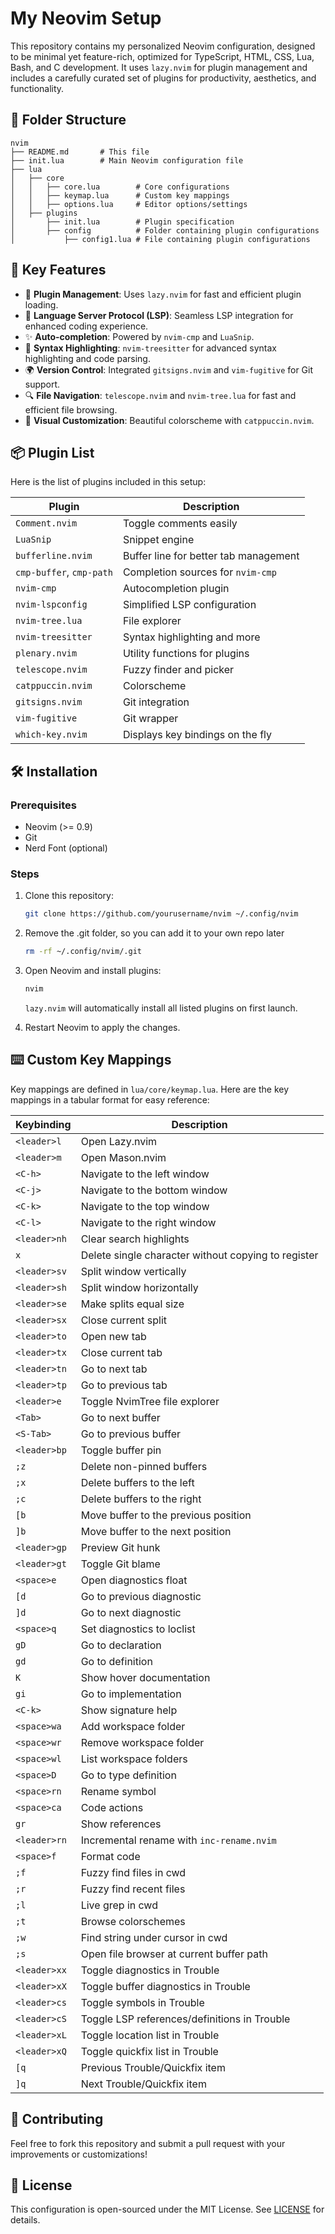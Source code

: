 # My Neovim Setup

This repository contains my personalized Neovim configuration, designed to be minimal yet feature-rich, optimized for TypeScript, HTML, CSS, Lua, Bash, and C development. It uses `lazy.nvim` for plugin management and includes a carefully curated set of plugins for productivity, aesthetics, and functionality.

## 📂 Folder Structure

```plaintext
nvim
├── README.md       # This file
├── init.lua        # Main Neovim configuration file
├── lua
│   ├── core
│   │   ├── core.lua        # Core configurations
│   │   ├── keymap.lua      # Custom key mappings
│   │   ├── options.lua     # Editor options/settings
│   ├── plugins
│       ├── init.lua        # Plugin specification
│       ├── config          # Folder containing plugin configurations
│           ├── config1.lua # File containing plugin configurations
```

## 🌟 Key Features

- 🔧 **Plugin Management**: Uses `lazy.nvim` for fast and efficient plugin loading.
- 🚀 **Language Server Protocol (LSP)**: Seamless LSP integration for enhanced coding experience.
- ✨ **Auto-completion**: Powered by `nvim-cmp` and `LuaSnip`.
- 🎨 **Syntax Highlighting**: `nvim-treesitter` for advanced syntax highlighting and code parsing.
- 🌍 **Version Control**: Integrated `gitsigns.nvim` and `vim-fugitive` for Git support.
- 🔍 **File Navigation**: `telescope.nvim` and `nvim-tree.lua` for fast and efficient file browsing.
- 🎨 **Visual Customization**: Beautiful colorscheme with `catppuccin.nvim`.

## 📦 Plugin List

Here is the list of plugins included in this setup:

| Plugin                     | Description                           |
|----------------------------|---------------------------------------|
| `Comment.nvim`             | Toggle comments easily               |
| `LuaSnip`                  | Snippet engine                       |
| `bufferline.nvim`          | Buffer line for better tab management|
| `cmp-buffer`, `cmp-path`   | Completion sources for `nvim-cmp`    |
| `nvim-cmp`                 | Autocompletion plugin                |
| `nvim-lspconfig`           | Simplified LSP configuration         |
| `nvim-tree.lua`            | File explorer                        |
| `nvim-treesitter`          | Syntax highlighting and more         |
| `plenary.nvim`             | Utility functions for plugins        |
| `telescope.nvim`           | Fuzzy finder and picker              |
| `catppuccin.nvim`          | Colorscheme                          |
| `gitsigns.nvim`            | Git integration                      |
| `vim-fugitive`             | Git wrapper                          |
| `which-key.nvim`           | Displays key bindings on the fly     |

## 🛠️ Installation

### Prerequisites
- Neovim (>= 0.9)
- Git
- Nerd Font (optional)

### Steps

1. Clone this repository:
   ```bash
   git clone https://github.com/yourusername/nvim ~/.config/nvim
   ```

2. Remove the .git folder, so you can add it to your own repo later
   ```bash
   rm -rf ~/.config/nvim/.git
   ```

3. Open Neovim and install plugins:
   ```bash
   nvim
   ```
   `lazy.nvim` will automatically install all listed plugins on first launch.

3. Restart Neovim to apply the changes.

## ⌨️ Custom Key Mappings

Key mappings are defined in `lua/core/keymap.lua`. Here are the key mappings in a tabular format for easy reference:

| Keybinding                | Description                                            |
|---------------------------|--------------------------------------------------------|
| `<leader>l`               | Open Lazy.nvim                                         |
| `<leader>m`               | Open Mason.nvim                                        |
| `<C-h>`                   | Navigate to the left window                            |
| `<C-j>`                   | Navigate to the bottom window                          |
| `<C-k>`                   | Navigate to the top window                             |
| `<C-l>`                   | Navigate to the right window                           |
| `<leader>nh`              | Clear search highlights                                |
| `x`                       | Delete single character without copying to register    |
| `<leader>sv`              | Split window vertically                                |
| `<leader>sh`              | Split window horizontally                              |
| `<leader>se`              | Make splits equal size                                 |
| `<leader>sx`              | Close current split                                    |
| `<leader>to`              | Open new tab                                           |
| `<leader>tx`              | Close current tab                                      |
| `<leader>tn`              | Go to next tab                                         |
| `<leader>tp`              | Go to previous tab                                     |
| `<leader>e`               | Toggle NvimTree file explorer                         |
| `<Tab>`                   | Go to next buffer                                      |
| `<S-Tab>`                 | Go to previous buffer                                  |
| `<leader>bp`              | Toggle buffer pin                                      |
| `;z`                      | Delete non-pinned buffers                              |
| `;x`                      | Delete buffers to the left                             |
| `;c`                      | Delete buffers to the right                           |
| `[b`                      | Move buffer to the previous position                  |
| `]b`                      | Move buffer to the next position                      |
| `<leader>gp`              | Preview Git hunk                                      |
| `<leader>gt`              | Toggle Git blame                                      |
| `<space>e`                | Open diagnostics float                                 |
| `[d`                      | Go to previous diagnostic                              |
| `]d`                      | Go to next diagnostic                                  |
| `<space>q`                | Set diagnostics to loclist                             |
| `gD`                      | Go to declaration                                      |
| `gd`                      | Go to definition                                       |
| `K`                       | Show hover documentation                              |
| `gi`                      | Go to implementation                                  |
| `<C-k>`                   | Show signature help                                   |
| `<space>wa`               | Add workspace folder                                  |
| `<space>wr`               | Remove workspace folder                               |
| `<space>wl`               | List workspace folders                                |
| `<space>D`                | Go to type definition                                 |
| `<space>rn`               | Rename symbol                                         |
| `<space>ca`               | Code actions                                          |
| `gr`                      | Show references                                       |
| `<leader>rn`              | Incremental rename with `inc-rename.nvim`            |
| `<space>f`                | Format code                                           |
| `;f`                      | Fuzzy find files in cwd                               |
| `;r`                      | Fuzzy find recent files                               |
| `;l`                      | Live grep in cwd                                      |
| `;t`                      | Browse colorschemes                                   |
| `;w`                      | Find string under cursor in cwd                      |
| `;s`                      | Open file browser at current buffer path             |
| `<leader>xx`              | Toggle diagnostics in Trouble                         |
| `<leader>xX`              | Toggle buffer diagnostics in Trouble                  |
| `<leader>cs`              | Toggle symbols in Trouble                             |
| `<leader>cS`              | Toggle LSP references/definitions in Trouble          |
| `<leader>xL`              | Toggle location list in Trouble                       |
| `<leader>xQ`              | Toggle quickfix list in Trouble                       |
| `[q`                      | Previous Trouble/Quickfix item                        |
| `]q`                      | Next Trouble/Quickfix item                            |

## 🤝 Contributing

Feel free to fork this repository and submit a pull request with your improvements or customizations!

## 📜 License

This configuration is open-sourced under the MIT License. See [LICENSE](LICENSE) for details.
